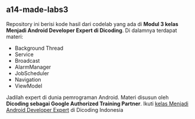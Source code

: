 ## a14-made-labs3
Repository ini berisi kode hasil dari codelab yang ada di **Modul 3 kelas Menjadi Android Developer Expert di Dicoding**.
Di dalamnya terdapat materi:
* Background Thread
* Service
* Broadcast
* AlarmManager
* JobScheduler
* Navigation
* ViewModel

Jadilah expert di dunia pemrograman Android. Materi disusun oleh **Dicoding sebagai Google Authorized Training Partner**.
Ikuti [kelas Menjadi Android Developer Expert](https://www.dicoding.com/academies/14/) di Dicoding Indonesia
